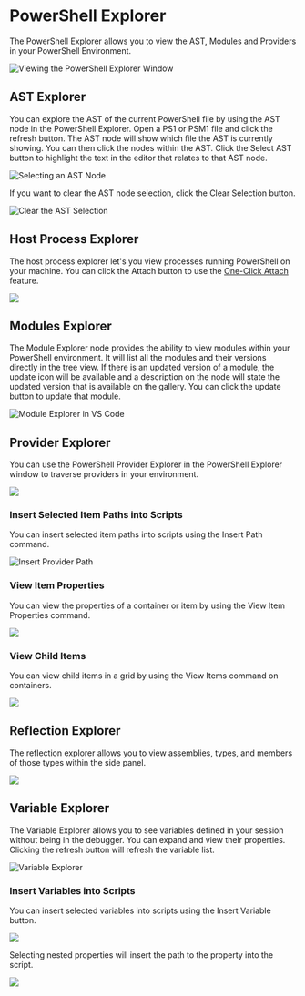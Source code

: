 # PowerShell Explorer

The PowerShell Explorer allows you to view the AST, Modules and Providers in your PowerShell Environment.

![Viewing the PowerShell Explorer Window](../../.gitbook/assets/image%20%2813%29.png)

## AST Explorer

You can explore the AST of the current PowerShell file by using the AST node in the PowerShell Explorer. Open a PS1 or PSM1 file and click the refresh button. The AST node will show which file the AST is currently showing. You can then click the nodes within the AST. Click the Select AST button to highlight the text in the editor that relates to that AST node. 

![Selecting an AST Node](../../.gitbook/assets/show-ast.PNG)

If you want to clear the AST node selection, click the Clear Selection button. 

![Clear the AST Selection](../../.gitbook/assets/clear-ast.PNG)

## Host Process Explorer

The host process explorer let's you view processes running PowerShell on your machine. You can click the Attach button to use the [One-Click Attach](debugging/one-click-attach.md) feature. 

![](../../.gitbook/assets/image%20%2857%29.png)

## Modules Explorer

The Module Explorer node provides the ability to view modules within your PowerShell environment. It will list all the modules and their versions directly in the tree view. If there is an updated version of a module, the update icon will be available and a description on the node will state the updated version that is available on the gallery. You can click the update button to update that module. 

![Module Explorer in VS Code](../../.gitbook/assets/modules.PNG)

## Provider Explorer

You can use the PowerShell Provider Explorer in the PowerShell Explorer window to traverse providers in your environment. 

![](../../.gitbook/assets/providers.PNG)

### Insert Selected Item Paths into Scripts

You can insert selected item paths into scripts using the Insert Path command.

![Insert Provider Path](../../.gitbook/assets/insert-path.gif)

### View Item Properties

You can view the properties of a container or item by using the View Item Properties command. 

![](../../.gitbook/assets/get-itemproperties.gif)

### View Child Items

You can view child items in a grid by using the View Items command on containers. 

![](../../.gitbook/assets/get-childitem.gif)

## Reflection Explorer

The reflection explorer allows you to view assemblies, types, and members of those types within the side panel. 

![](../../.gitbook/assets/image%20%2867%29.png)

## Variable Explorer

The Variable Explorer allows you to see variables defined in your session without being in the debugger. You can expand and view their properties. Clicking the refresh button will refresh the variable list. 

![Variable Explorer](../../.gitbook/assets/variables.png)

### Insert Variables into Scripts

You can insert selected variables into scripts using the Insert Variable button. 

![](../../.gitbook/assets/image%20%2855%29.png)

Selecting nested properties will insert the path to the property into the script.

![](../../.gitbook/assets/insert-variable.gif)

